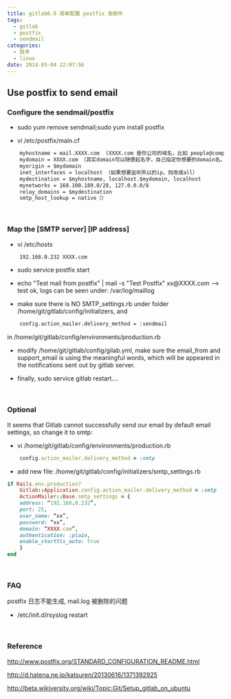 ```yaml
---
title: gitlab6.6 简单配置 postfix 发邮件
tags:
  - gitlab
  - postfix
  - sendmail
categories:
  - 技术
  - linux
date: 2014-03-04 22:07:56
---
```

## **Use postfix to send email**

### **Configure the sendmail/postfix**

- sudo yum remove sendmail;sudo yum install postfix

- vi /etc/postfix/main.cf

``` xml
	myhostname = mail.XXXX.com  (XXXX.com 是你公司的域名，比如 people@company.com, company.com 是domain)
	mydomain = XXXX.com （其实domain可以随便起名字，自己指定你想要的domain名，即出现在@之后的那一部分
	myorigin = $mydomain
	inet_interfaces = localhost （如果想要监听所以的ip，则改成all）
	mydestination = $myhostname, localhost.$mydomain, localhost
	mynetworks = 168.100.189.0/28, 127.0.0.0/8
	relay_domains = $mydestination
	smtp_host_lookup = native（）
```

<!--more-->

<br>

### **Map the [SMTP server] [IP address]**

- vi /etc/hosts

``` xml
	192.168.0.232 XXXX.com
```

- sudo service postfix start

- echo "Test mail from postfix" | mail -s "Test Postfix" xx@<span>XXXX.com  --> test ok, logs can be seen under: /var/log/maillog

- make sure there is NO SMTP_settings.rb under folder /home/git/gitlab/config/initializers, and
``` xml
    config.action_mailer.delivery_method = :sendmail
```
in /home/git/gitlab/config/environments/production.rb


- modify /home/git/gitlab/config/gilab.yml, make sure the email_from and support_email is using the meaningful words, which will be appeared in the notifications sent out by gitlab server.

- finally, sudo service gitlab restart....

<br>

### **Optional**

It seems that Gitlab cannot successfully send our email by default email settings, so change it to smtp:

- vi /home/git/gitlab/config/environments/production.rb

``` ruby
	config.action_mailer.delivery_method = :smtp
```

 - add new file: /home/git/gitlab/config/initializers/smtp_settings.rb

``` ruby
if Rails.env.production?
    Gitlab::Application.config.action_mailer.delivery_method = :smtp
    ActionMailer::Base.smtp_settings = {
    address: “192.168.0.232”,
    port: 25,
    user_name: “xx”,
    password: “xx”,
    domain: “XXXX.com”,
    authentication: :plain,
    enable_starttls_auto: true
    }
end
```
<br>

### **FAQ**

postfix 日志不能生成, mail.log 被删除的问题

- /etc/init.d/rsyslog restart

<br>

### **Reference**
<a href="http://www.postfix.org/STANDARD_CONFIGURATION_README.html" target="_blank">http://www.postfix.org/STANDARD_CONFIGURATION_README.html</a>

<a href="http://d.hatena.ne.jp/katsuren/20130616/1371392925" target="_blank">http://d.hatena.ne.jp/katsuren/20130616/1371392925</a>

<a href="http://beta.wikiversity.org/wiki/Topic:Git/Setup_gitlab_on_ubuntu" target="_blank">http://beta.wikiversity.org/wiki/Topic:Git/Setup_gitlab_on_ubuntu</a>